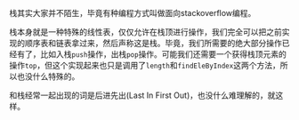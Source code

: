 栈其实大家并不陌生，毕竟有种编程方式叫做面向stackoverflow编程。

栈本身就是一种特殊的线性表，仅仅允许在栈顶进行操作，我们完全可以把之前实现的顺序表和链表拿过来，然后声称这是栈。毕竟，我们所需要的绝大部分操作已经有了，比如入栈```push```操作，出栈```pop```操作。可能我们还需要一个获得栈顶元素的操作```top```，但这个实现起来也只是调用了```length```和```findEleByIndex```这两个方法，所以也没什么特殊的。

和栈经常一起出现的词是后进先出(Last In First Out)，也没什么难理解的，就这样。